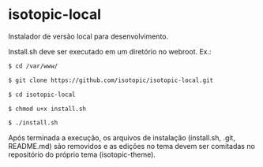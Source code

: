 # isotopic-local

Instalador de versão local para desenvolvimento.

Install.sh deve ser executado em um diretório no webroot.
Ex.:



```sh
$ cd /var/www/

$ git clone https://github.com/isotopic/isotopic-local.git

$ cd isotopic-local

$ chmod u+x install.sh

$ ./install.sh
```


Após terminada a execução, os arquivos de instalação (install.sh, .git, README.md) são removidos e as edições no tema devem ser comitadas no repositório do próprio tema (isotopic-theme).
